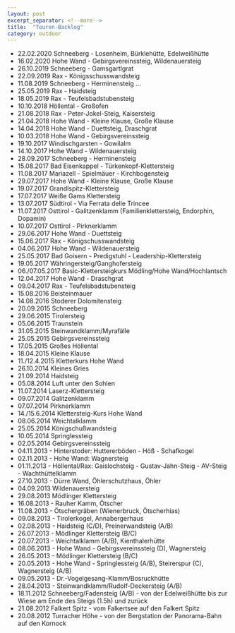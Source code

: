 ```yaml
---
layout: post
excerpt_separator: <!--more-->
title:  "Touren-Backlog"
category: outdoor
---
```

* 22.02.2020 Schneeberg - Losenheim, Bürklehütte, Edelweißhütte
* 16.02.2020 Hohe Wand - Gebirgsvereinssteig, Wildenauersteig
* 26.10.2019 Schneeberg - Gamsgartlgrat
* 22.09.2019 Rax - Königsschusswandsteig
* 11.08.2019 Schneeberg - Herminensteig
...
* 25.05.2019 Rax - Haidsteig
* 18.05.2019 Rax - Teufelsbadstubensteig
* 10.10.2018 Höllental - Großofen
* 21.08.2018 Rax - Peter-Jokel-Steig, Kaisersteig
* 21.04.2018 Hohe Wand - Kleine Klause, Große Klause
* 14.04.2018 Hohe Wand - Duettsteig, Draschgrat
* 10.03.2018 Hohe Wand - Gebirgsvereinssteig
* 19.10.2017 Windischgarsten - Gowilalm
* 14.10.2017 Hohe Wand - Wildenauersteig
* 28.09.2017 Schneeberg - Herminensteig
* 15.08.2017 Bad Eisenkappel - Türkenkopf-Klettersteig
* 11.08.2017 Mariazell - Spielmäuer - Kirchbogensteig
* 29.07.2017 Hohe Wand - Kleine Klause, Große Klause
* 19.07.2017 Grandlspitz-Klettersteig
* 17.07.2017 Weiße Gams Klettersteig
* 13.07.2017 Südtirol - Via Ferrata delle Trincee
* 11.07.2017 Osttirol - Galitzenklamm (Familienklettersteig, Endorphin, Dopamin)
* 10.07.2017 Osttirol - Pirknerklamm
* 29.06.2017 Hohe Wand - Duettsteig
* 15.06.2017 Rax - Königschusswandsteig
* 04.06.2017 Hohe Wand - Wildenauersteig
* 25.05.2017 Bad Goisern - Predigstuhl - Leadership-Klettersteig
* 19.05.2017 Währingersteig/Ganghofersteig
* 06./07.05.2017 Basic-Klettersteigkurs Mödling/Hohe Wand/Hochlantsch
* 12.04.2017 Hohe Wand - Draschgrat
* 09.04.2017 Rax - Teufelsbadstubensteig
* 15.08.2016 Beisteinmauer
* 14.08.2016 Stoderer Dolomitensteig
* 20.09.2015 Schneeberg
* 29.06.2015 Tirolersteig
* 05.06.2015 Traunstein
* 31.05.2015 Steinwandklamm/Myrafälle
* 25.05.2015 Gebirgsvereinssteig
* 17.05.2015 Großes Höllental
* 18.04.2015 Kleine Klause
* 11./12.4.2015 Kletterkurs Hohe Wand
* 26.10.2014 Kleines Gries
* 21.09.2014 Haidsteig
* 05.08.2014 Luft unter den Sohlen
* 11.07.2014 Laserz-Klettersteig
* 09.07.2014 Galitzenklamm
* 07.07.2014 Pirknerklamm
* 14./15.6.2014 Klettersteig-Kurs Hohe Wand
* 08.06.2014 Weichtalklamm
* 25.05.2014 Königschußwandsteig
* 10.05.2014 Springlessteig
* 02.05.2014 Gebirgsvereinssteig
* 04.11.2013 - Hinterstoder: Huttererböden - Höß - Schafkogel
* 02.11.2013 - Hohe Wand: Wagnersteig
* 01.11.2013 - Höllental/Rax: Gaislochsteig - Gustav-Jahn-Steig - AV-Steig - Wachthüttelklamm
* 27.10.2013 - Dürre Wand, Öhlerschutzhaus, Öhler
* 04.09.2013 Wildenauersteig
* 29.08.2013 Mödlinger Klettersteig
* 16.08.2013 - Rauher Kamm, Ötscher
* 11.08.2013 - Ötschergräben (Wienerbruck, Ötscherhias)
* 09.08.2013 - Tirolerkogel, Annabergerhaus
* 02.08.2013 - Haidsteig (C/D), Preinerwandsteig (A/B)
* 26.07.2013 - Mödlinger Klettersteig (B/C)
* 20.07.2013 - Weichtalklamm (A/B), Kienthalerhütte
* 08.06.2013 - Hohe Wand - Gebirgsvereinssteig (D), Wagnersteig
* 26.05.2013 - Mödlinger Klettersteig (B/C)
* 20.05.2013 - Hohe Wand - Springlessteig (A/B), Steirerspur (C), Wagnersteig (A/B)
* 09.05.2013 - Dr.-Vogelgesang-Klamm/Bosruckhütte
* 28.04.2013 - Steinwandklamm/Rudolf-Deckersteig (A/B)
* 18.11.2012 Schneeberg/Fadensteig (A/B) - von der Edelweißhütte bis zur Wiese am Ende des Steigs (1.5h) und zurück
* 21.08.2012 Falkert Spitz - vom Falkertsee auf den Falkert Spitz
* 20.08.2012 Turracher Höhe - von der Bergstation der Panorama-Bahn auf den Kornock
